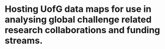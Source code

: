# Hosting UofG data maps for use in analysing global challenge related research collaborations and funding streams.